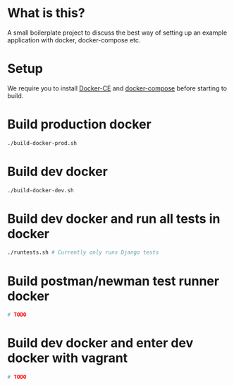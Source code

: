 # What is this?
A small boilerplate project to discuss the best way of setting up an example application with docker, docker-compose etc.

# Setup
We require you to install [Docker-CE](https://docs.docker.com/engine/installation/linux/docker-ce/ubuntu/#os-requirements) and [docker-compose](https://docs.docker.com/compose/install/) before starting to build.

# Build production docker
```sh
./build-docker-prod.sh
```
# Build dev docker
```sh
./build-docker-dev.sh
```

# Build dev docker and run all tests in docker
```sh
./runtests.sh # Currently only runs Django tests
```

# Build postman/newman test runner docker
```sh
# TODO
```

# Build dev docker and enter dev docker with vagrant
```sh
# TODO
```
